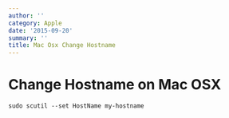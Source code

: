 ```yaml
---
author: ''
category: Apple
date: '2015-09-20'
summary: ''
title: Mac Osx Change Hostname
---
```

# Change Hostname on Mac OSX

```
sudo scutil --set HostName my-hostname
```
